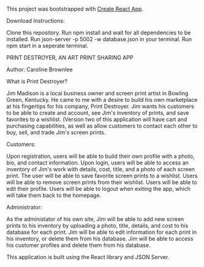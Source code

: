 This project was bootstrapped with [Create React App](https://github.com/facebook/create-react-app).

Download Instructions: 

Clone this repository. 
Run npm install and wait for all dependencies to be installed.
Run json-server -p 5002 -w database.json in your terminal. 
Run npm start in a seperate terminal.

PRINT DESTROYER, AN ART PRINT SHARING APP

Author:
Caroline Brownlee

What is Print Destroyer?

Jim Madison is a local business owner and screen print artist in Bowling Green, Kentucky. He came to me with a desire to build his own marketplace at his fingertips for his company, Print Destroyer. Jim wants his customers to be able to create and account, see Jim's inventory of prints, and save favorites to a wishlist. (Version two of this application will have cart and purchasing capabilities, as well as allow customers to contact each other to buy, sell, and trade Jim's screen prints. 

Customers:

Upon registration, users will be able to build their own profile with a photo, bio, and contact information. 
Upon login, users will be able to access an inventory of Jim's work with details, cost, title, and a photo of each screen print. The user will be able to save favorite screen prints to a wishlist. Users will be able to remove screen prints from their wishlist. Users will be able to edit their profile. Users will be able to logout when exiting the app, which will take them back to the homepage. 

Administrator:

As the administator of his own site, Jim will be able to add new screen prints to his inventory by uploading a photo, title, details, and cost to his database for each print. Jim will be able to edit information for each print in his inventory, or delete them from his database. Jim will be able to access his customer profiles and delete them from his database. 

This application is built using the React library and JSON Server.
